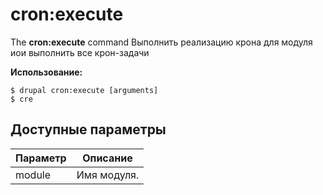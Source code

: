 # cron:execute
The **cron:execute** command Выполнить реализацию крона для модуля иои выполнить все крон-задачи

**Использование:**
```
$ drupal cron:execute [arguments] 
$ cre  
```

## Доступные параметры
Параметр | Описание
---------|-------------
module | Имя модуля.
